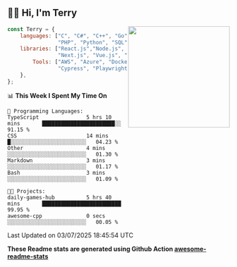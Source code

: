 <h2>👋🏻 Hi, I'm Terry</h2>

<img align='right' src="https://media.giphy.com/media/fkZukR450RQ1qnGaq9/giphy.gif" width="230">

```javascript
const Terry = {
    languages: ["C", "C#", "C++", "Go", "Java", "Javascript",
                "PHP", "Python", "SQL", "Typescript"],
    libraries: ["React.js","Node.js", ".Net", "Express.js",
                "Next.js", "Vue.js", "Astro.js", "CUDA"],
        Tools: ["AWS", "Azure", "Docker🐳", "Git", "Figma",
                "Cypress", "Playwright", "Postman", "Jira"],
    },
};
```
<!--START_SECTION:waka-->
📊 **This Week I Spent My Time On** 

```text
💬 Programming Languages: 
TypeScript               5 hrs 10 mins       ███████████████████████░░   91.15 % 
CSS                      14 mins             █░░░░░░░░░░░░░░░░░░░░░░░░   04.23 % 
Other                    4 mins              ░░░░░░░░░░░░░░░░░░░░░░░░░   01.30 % 
Markdown                 3 mins              ░░░░░░░░░░░░░░░░░░░░░░░░░   01.17 % 
Bash                     3 mins              ░░░░░░░░░░░░░░░░░░░░░░░░░   01.09 % 

🐱‍💻 Projects: 
daily-games-hub          5 hrs 40 mins       █████████████████████████   99.95 % 
awesome-cpp              0 secs              ░░░░░░░░░░░░░░░░░░░░░░░░░   00.05 % 
```


 Last Updated on 03/07/2025 18:45:54 UTC
<!--END_SECTION:waka-->

**These Readme stats are generated using Github Action [awesome-readme-stats](https://github.com/anmol098/waka-readme-stats)**
